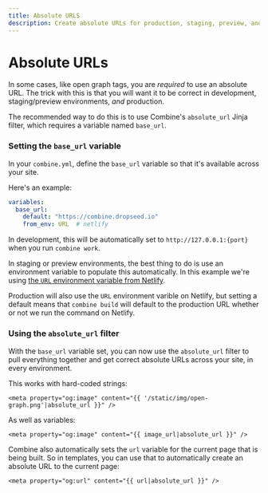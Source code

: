 ```yaml
---
title: Absolute URLS
description: Create absolute URLs for production, staging, preview, and development environments.
---
```


# Absolute URLs

In some cases, like open graph tags, you are *required* to use an absolute URL.
The trick with this is that you will want it to be correct in development, staging/preview environments, *and* production.

The recommended way to do this is to use Combine's `absolute_url` Jinja filter,
which requires a variable named `base_url`.

### Setting the `base_url` variable

In your `combine.yml`, define the `base_url` variable so that it's available across your site.

Here's an example:

```yaml
variables:
  base_url:
    default: "https://combine.dropseed.io"
    from_env: URL  # netlify
```

In development, this will be automatically set to `http://127.0.0.1:{port}` when you run `combine work`.

In staging or preview environments, the best thing to do is use an environment variable to populate this automatically.
In this example we're using [the `URL` environment variable from Netlify](https://docs.netlify.com/configure-builds/environment-variables/#deploy-urls-and-metadata).

Production will also use the `URL` environment varible on Netlify,
but setting a default means that `combine build` will default to the production URL whether or not we run the command on Netlify.

### Using the `absolute_url` filter

With the `base_url` variable set,
you can now use the `absolute_url` filter to pull everything together and get correct absolute URLs across your site,
in every environment.

This works with hard-coded strings:

```html+jinja
<meta property="og:image" content="{{ '/static/img/open-graph.png'|absolute_url }}" />
```

As well as variables:

```html+jinja
<meta property="og:image" content="{{ image_url|absolute_url }}" />
```

Combine also automatically sets the `url` variable for the current page that is being built.
So in templates, you can use that to automatically create an absolute URL to the current page:

```html+jinja
<meta property="og:url" content="{{ url|absolute_url }}" />
```
